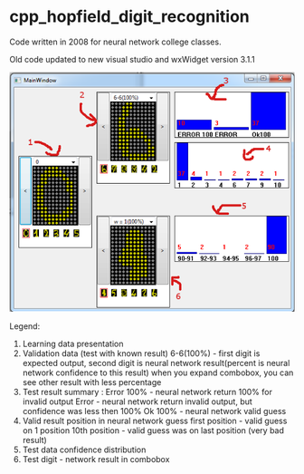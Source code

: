 # cpp_hopfield_digit_recognition
Code written in 2008  for neural network college classes.

Old code updated to new visual studio and wxWidget version 3.1.1

![Alt text](/screen.png?raw=true "Screen")

Legend:
1. Learning data presentation
2. Validation data (test with known result)
    6-6(100%) - first digit is expected output, second digit is neural network result(percent is neural network confidence to this result)
                when you expand combobox, you can see other result with less percentage
3. Test result summary :
      Error 100% - neural network return 100% for invalid output
      Error      - neural network return invalid output, but confidence was less then 100%
      Ok 100%    - neural network valid guess
4. Valid result position in neural network guess 
      first position - valid guess on 1 position
      10th position  - valid guess was on last position (very bad result)
5. Test data confidence distribution
6. Test digit - network result in combobox
